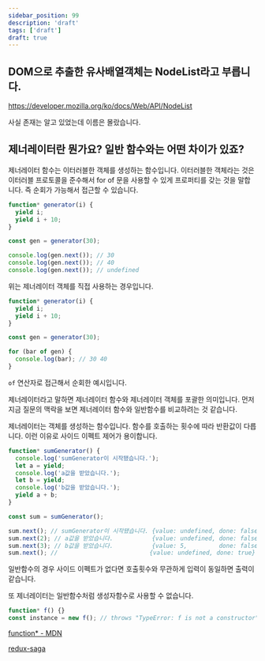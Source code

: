 ```yaml
---
sidebar_position: 99
description: 'draft'
tags: ['draft']
draft: true
---
```


## DOM으로 추출한 유사배열객체는 NodeList라고 부릅니다.

https://developer.mozilla.org/ko/docs/Web/API/NodeList

사실 존재는 알고 있었는데 이름은 몰랐습니다.

## 제너레이터란 뭔가요? 일반 함수와는 어떤 차이가 있죠?

제너레이터 함수는 이터러블한 객체를 생성하는 함수입니다. 이터러블한 객체라는 것은 이터러블 프로토콜을 준수해서 for of 문을 사용할 수 있게 프로퍼티를 갖는 것을 말합니다. 즉 순회가 가능해서 접근할 수 있습니다.

```js
function* generator(i) {
  yield i;
  yield i + 10;
}

const gen = generator(30);

console.log(gen.next()); // 30
console.log(gen.next()); // 40
console.log(gen.next()); // undefined
```

위는 제너레이터 객체를 직접 사용하는 경우입니다.

```js
function* generator(i) {
  yield i;
  yield i + 10;
}

const gen = generator(30);

for (bar of gen) {
  console.log(bar); // 30 40
}
```

`of` 연산자로 접근해서 순회한 예시입니다.

제너레이터라고 말하면 제너레이터 함수와 제너레이터 객체를 포괄한 의미입니다. 먼저 지금 질문의 맥락을 보면 제너레이터 함수와 일반함수를 비교하려는 것 같습니다.

제너레이터는 객체를 생성하는 함수입니다. 함수를 호출하는 횟수에 따라 반환값이 다릅니다. 이런 이유로 사이드 이펙트 제어가 용이합니다.

```js
function* sumGenerator() {
  console.log('sumGenerator이 시작됐습니다.');
  let a = yield;
  console.log('a값을 받았습니다.');
  let b = yield;
  console.log('b값을 받았습니다.');
  yield a + b;
}

const sum = sumGenerator();

sum.next(); // sumGenerator이 시작됐습니다. {value: undefined, done: false}
sum.next(2); // a값을 받았습니다.           {value: undefined, done: false}
sum.next(3); // b값을 받았습니다.           {value: 5,         done: false}
sum.next(); //                          {value: undefined, done: true}
```

일반함수의 경우 사이드 이펙트가 없다면 호출횟수와 무관하게 입력이 동일하면 출력이 같습니다.

또 제너레이터는 일반함수처럼 생성자함수로 사용할 수 없습니다.

```js
function* f() {}
const instance = new f(); // throws "TypeError: f is not a constructor"
```

[function\* - MDN](https://developer.mozilla.org/ko/docs/Web/JavaScript/Reference/Statements/function*)

[redux-saga](https://react.vlpt.us/redux-middleware/10-redux-saga.html)
